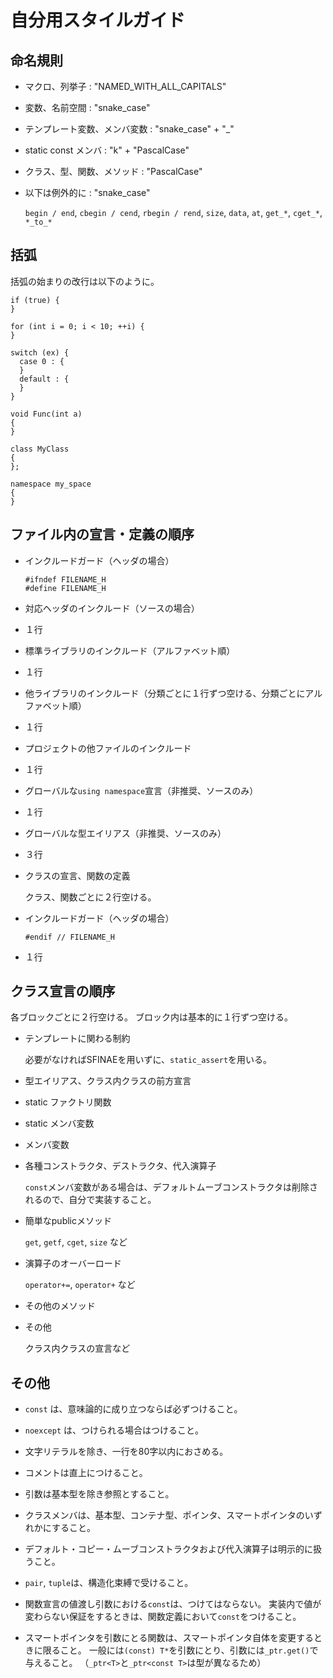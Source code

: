 # 自分用スタイルガイド

## 命名規則

- マクロ、列挙子 : "NAMED_WITH_ALL_CAPITALS"

- 変数、名前空間 : "snake_case"

- テンプレート変数、メンバ変数 : "snake_case" + "_"

- static const メンバ : "k" + "PascalCase"

- クラス、型、関数、メソッド : "PascalCase"

- 以下は例外的に : "snake_case"

  `begin / end`, `cbegin / cend`, `rbegin / rend`, `size`, `data`, `at`, `get_*`, `cget_*`, `*_to_*`


## 括弧

括弧の始まりの改行は以下のように。
```
if (true) {
}

for (int i = 0; i < 10; ++i) {
}

switch (ex) {
  case 0 : {
  }
  default : {
  }
}

void Func(int a)
{
}

class MyClass
{
};

namespace my_space
{
}
```


## ファイル内の宣言・定義の順序

- インクルードガード（ヘッダの場合）

  ```
  #ifndef FILENAME_H
  #define FILENAME_H
  ```

- 対応ヘッダのインクルード（ソースの場合）

- １行

- 標準ライブラリのインクルード（アルファベット順）

- １行

- 他ライブラリのインクルード（分類ごとに１行ずつ空ける、分類ごとにアルファベット順）

- １行

- プロジェクトの他ファイルのインクルード

- １行

- グローバルな`using namespace`宣言（非推奨、ソースのみ）

- １行

- グローバルな型エイリアス（非推奨、ソースのみ）

- ３行

- クラスの宣言、関数の定義

  クラス、関数ごとに２行空ける。

- インクルードガード（ヘッダの場合）

  ```
  #endif // FILENAME_H
  ```

- １行


## クラス宣言の順序

各ブロックごとに２行空ける。
ブロック内は基本的に１行ずつ空ける。

- テンプレートに関わる制約

  必要がなければSFINAEを用いずに、`static_assert`を用いる。

- 型エイリアス、クラス内クラスの前方宣言

- static ファクトリ関数

- static メンバ変数

- メンバ変数

- 各種コンストラクタ、デストラクタ、代入演算子

  `const`メンバ変数がある場合は、デフォルトムーブコンストラクタは削除されるので、自分で実装すること。

- 簡単なpublicメソッド

  `get`, `getf`, `cget`, `size` など

- 演算子のオーバーロード

  `operator+=`, `operator+` など

- その他のメソッド

- その他

  クラス内クラスの宣言など


## その他

- `const` は、意味論的に成り立つならば必ずつけること。

- `noexcept` は、つけられる場合はつけること。

- 文字リテラルを除き、一行を80字以内におさめる。

- コメントは直上につけること。

- 引数は基本型を除き参照とすること。

- クラスメンバは、基本型、コンテナ型、ポインタ、スマートポインタのいずれかにすること。

- デフォルト・コピー・ムーブコンストラクタおよび代入演算子は明示的に扱うこと。

- `pair`, `tuple`は、構造化束縛で受けること。

- 関数宣言の値渡し引数における`const`は、つけてはならない。
  実装内で値が変わらない保証をするときは、関数定義において`const`をつけること。

- スマートポインタを引数にとる関数は、スマートポインタ自体を変更するときに限ること。
  一般には`(const) T*`を引数にとり、引数には`_ptr.get()`で与えること。
  （`_ptr<T>`と`_ptr<const T>`は型が異なるため）
